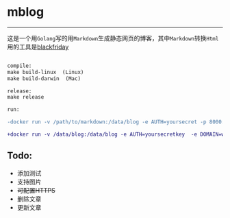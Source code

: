 # mblog

---

这是一个用`Golang`写的用`Markdown`生成静态网页的博客，其中`Markdown`转换`Html`用的工具是[blackfriday](https://github.com/russross/blackfriday)
```diff

compile:
make build-linux  (Linux)
make build-darwin  (Mac)

release:
make release

run:

-docker run -v /path/to/markdown:/data/blog -e AUTH=yoursecret -p 8000:8000 -d fucangyu/mblog

+docker run -v /data/blog:/data/blog -e AUTH=yoursecretkey  -e DOMAIN=www.youdomain.cn -p 443:443  --net=host  -d fucangyu/mblog:latest

```


Todo:
---
* 添加测试
* 支持图片
* ~~可配置HTTPS~~
* 删除文章
* 更新文章
